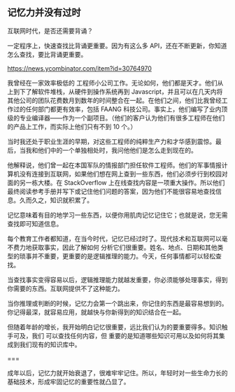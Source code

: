 ## 记忆力并没有过时

互联网时代，是否还需要背诵？

一定程序上，快速查找比背诵更重要。因为有这么多 API，还在不断更新，你知道怎么查找，要比背诵更重要。

https://news.ycombinator.com/item?id=30764970

我曾经在一家效率极低的 工程师小公司工作。无论如何，他们都是天才。他们从上到下了解软件堆栈，从硬件到操作系统再到 Javascript，并且可以在几天内将其他公司的团队花费数月到数年的时间整合在一起。在他们之间，他们比我曾经工作过的任何部门都更有效率，包括 FAANG 科技公司。事实上，他们编写了业内顶级的专业编译器——作为一个副项目。（他们的客户认为他们有很多工程师在他们的产品上工作，而实际上他们只有不到 10 个。）

当时我还处于职业生涯的早期，对这些工程师的纯粹生产力和才华感到震惊。最后，当我和他们中的一个单独相处时，我问他他们是怎么走到现在的。  

他解释说，他们曾一起在本国军队的情报部门担任软件工程师。他们的军事情报计算机没有连接到互联网，如果他们想在网上查到一些东西，他们必须步行到校园对面的另一栋大楼。在 StackOverflow 上在线查找内容是一项重大操作。所以他们最终阅读参考手册并写下或记住他们问题的答案，因为他们不能很容易地查找信息。久而久之，知识就积累了。


记忆意味着有目的地学习一些东西，以便你用肌肉记忆记住它；也就是说，您无需查找即可知道信息。

每个教育工作者都知道，在当今时代，记忆已经过时了。现代技术和互联网可以毫不费力地获取事实，因此了解如何 分析它们很重要。姓名、地点、日期和其他类型的琐事并不重要，更重要的是逻辑推理的能力。今天，任何事情都可以轻松查找。

当查找事实变得容易以后，逻辑推理能力就越发重要，你必须能够处理事实，得到你需要的东西。互联网提供不了这种能力。

当你推理或判断的时候，记忆力会第一个跳出来，你记住的东西是最容易想到的。你记得最深，就容易应用，就越快与你新得到的知识结合在一起。

但随着年龄的增长，我开始明白记忆很重要，远比我们认为的要重要得多。知识触手可及，我们 可以查找任何内容，但 重要的是知道哪些知识可用以及如何将其集成到我们现有的知识库中。

===

成年以后，记忆力就开始衰退了，很难牢牢记住。所以，年轻时对一些生命力长的基础技术，形成牢固记忆的重要性就凸显了。
